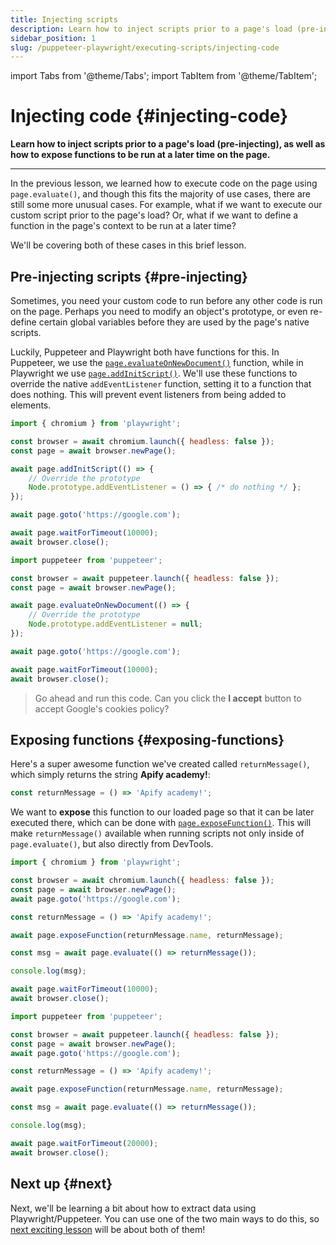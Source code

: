 ```yaml
---
title: Injecting scripts
description: Learn how to inject scripts prior to a page's load (pre-injecting), as well as how to expose functions to be run at a later time on the page.
sidebar_position: 1
slug: /puppeteer-playwright/executing-scripts/injecting-code
---
```


import Tabs from '@theme/Tabs';
import TabItem from '@theme/TabItem';

# Injecting code {#injecting-code}

**Learn how to inject scripts prior to a page's load (pre-injecting), as well as how to expose functions to be run at a later time on the page.**

---

In the previous lesson, we learned how to execute code on the page using `page.evaluate()`, and though this fits the majority of use cases, there are still some more unusual cases. For example, what if we want to execute our custom script prior to the page's load? Or, what if we want to define a function in the page's context to be run at a later time?

We'll be covering both of these cases in this brief lesson.

## Pre-injecting scripts {#pre-injecting}

Sometimes, you need your custom code to run before any other code is run on the page. Perhaps you need to modify an object's prototype, or even re-define certain global variables before they are used by the page's native scripts.

Luckily, Puppeteer and Playwright both have functions for this. In Puppeteer, we use  the [`page.evaluateOnNewDocument()`](https://pptr.dev/api/puppeteer.page.evaluateonnewdocument) function, while in Playwright we use [`page.addInitScript()`](https://playwright.dev/docs/api/class-page#page-add-init-script). We'll use these functions to override the native `addEventListener` function, setting it to a function that does nothing. This will prevent event listeners from being added to elements.

<Tabs groupId="main">
<TabItem value="Playwright" label="Playwright">

```javascript
import { chromium } from 'playwright';

const browser = await chromium.launch({ headless: false });
const page = await browser.newPage();

await page.addInitScript(() => {
    // Override the prototype
    Node.prototype.addEventListener = () => { /* do nothing */ };
});

await page.goto('https://google.com');

await page.waitForTimeout(10000);
await browser.close();
```

</TabItem>
<TabItem value="Puppeteer" label="Puppeteer">

```javascript
import puppeteer from 'puppeteer';

const browser = await puppeteer.launch({ headless: false });
const page = await browser.newPage();

await page.evaluateOnNewDocument(() => {
    // Override the prototype
    Node.prototype.addEventListener = null;
});

await page.goto('https://google.com');

await page.waitForTimeout(10000);
await browser.close();
```

</TabItem>
</Tabs>

> Go ahead and run this code. Can you click the **I accept** button to accept Google's cookies policy?

## Exposing functions {#exposing-functions}

Here's a super awesome function we've created called `returnMessage()`, which simply returns the string **Apify academy!**:

```js
const returnMessage = () => 'Apify academy!';
```

We want to **expose** this function to our loaded page so that it can be later executed there, which can be done with [`page.exposeFunction()`](https://playwright.dev/docs/api/class-page#page-expose-function). This will make `returnMessage()` available when running scripts not only inside of `page.evaluate()`, but also directly from DevTools.

<Tabs groupId="main">
<TabItem value="Playwright" label="Playwright">

```javascript
import { chromium } from 'playwright';

const browser = await chromium.launch({ headless: false });
const page = await browser.newPage();
await page.goto('https://google.com');

const returnMessage = () => 'Apify academy!';

await page.exposeFunction(returnMessage.name, returnMessage);

const msg = await page.evaluate(() => returnMessage());

console.log(msg);

await page.waitForTimeout(10000);
await browser.close();
```

</TabItem>
<TabItem value="Puppeteer" label="Puppeteer">

```javascript
import puppeteer from 'puppeteer';

const browser = await puppeteer.launch({ headless: false });
const page = await browser.newPage();
await page.goto('https://google.com');

const returnMessage = () => 'Apify academy!';

await page.exposeFunction(returnMessage.name, returnMessage);

const msg = await page.evaluate(() => returnMessage());

console.log(msg);

await page.waitForTimeout(20000);
await browser.close();
```

</TabItem>
</Tabs>

## Next up {#next}

Next, we'll be learning a bit about how to extract data using Playwright/Puppeteer. You can use one of the two main ways to do this, so [next exciting lesson](./extracting_data.md) will be about both of them!
